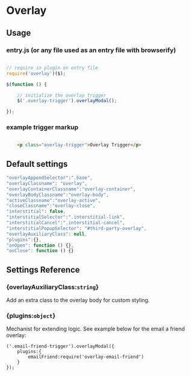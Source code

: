 # Overlay

## Usage

### entry.js (or any file used as an entry file with browserify)
```javascript

// require in plugin on entry file
require('overlay')($);

$(function () {

	// initialize the overlay trigger
	$('.overlay-trigger').overlayModal();

});
```

### example trigger markup
```html

	<p class="overlay-trigger">Overlay Trigger</p>

```


## Default settings
```javascript
"overlayAppendSelector":".base",
"overlayClassname": "overlay",
"overlayContainerClassname":"overlay-container",
"overlayBodyClassname":"overlay-body",
"activeClassname":"overlay-active",
"closeClassname":"overlay-close",
"interstitial": false,
"interstitialSelector":".interstitial-link",
"interstitialCancel":".interstitial-cancel",
"interstitialPopupSelector": "#third-party-overlay",
"overlayAuxiliaryClass": null,
"plugins":{},
"onOpen": function () {},
"onClose": function () {}
```

## Settings Reference

### {overlayAuxiliaryClass:`string`}
Add an extra class to the overlay body for custom styling. 


### {plugins:`object`}
Mechanist for extending logic. See example below for the email a friend overlay:
```
('.email-friend-trigger').overlayModal({
    plugins:{
        emailFriend:require('overlay-email-friend')
    }
});
``` 

